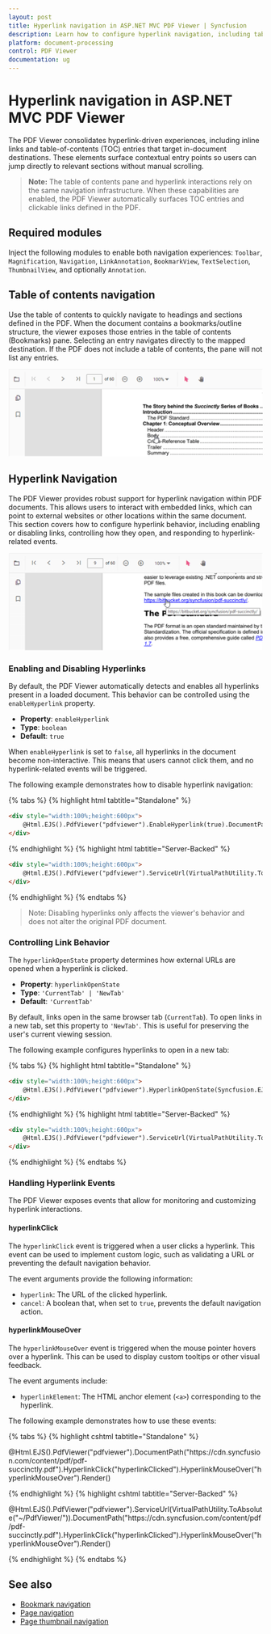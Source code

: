 ```yaml
---
layout: post
title: Hyperlink navigation in ASP.NET MVC PDF Viewer | Syncfusion
description: Learn how to configure hyperlink navigation, including table-of-contents entries, in the Syncfusion PDF Viewer control for ASP.NET MVC.
platform: document-processing
control: PDF Viewer
documentation: ug
---
```


# Hyperlink navigation in ASP.NET MVC PDF Viewer

The PDF Viewer consolidates hyperlink-driven experiences, including inline links and table-of-contents (TOC) entries that target in-document destinations. These elements surface contextual entry points so users can jump directly to relevant sections without manual scrolling.

> **Note:** The table of contents pane and hyperlink interactions rely on the same navigation infrastructure. When these capabilities are enabled, the PDF Viewer automatically surfaces TOC entries and clickable links defined in the PDF.

## Required modules

Inject the following modules to enable both navigation experiences: `Toolbar`, `Magnification`, `Navigation`, `LinkAnnotation`, `BookmarkView`, `TextSelection`, `ThumbnailView`, and optionally `Annotation`.

## Table of contents navigation

Use the table of contents to quickly navigate to headings and sections defined in the PDF. When the document contains a bookmarks/outline structure, the viewer exposes those entries in the table of contents (Bookmarks) pane. Selecting an entry navigates directly to the mapped destination. If the PDF does not include a table of contents, the pane will not list any entries.

![Table of contents pane in PDF Viewer](../images/toc.png)

## Hyperlink Navigation

The PDF Viewer provides robust support for hyperlink navigation within PDF documents. This allows users to interact with embedded links, which can point to external websites or other locations within the same document. This section covers how to configure hyperlink behavior, including enabling or disabling links, controlling how they open, and responding to hyperlink-related events.

![Hyperlink Navigation in PDF Viewer](../images/link.png)

### Enabling and Disabling Hyperlinks

By default, the PDF Viewer automatically detects and enables all hyperlinks present in a loaded document. This behavior can be controlled using the `enableHyperlink` property.

- **Property**: `enableHyperlink`
- **Type**: `boolean`
- **Default**: `true`

When `enableHyperlink` is set to `false`, all hyperlinks in the document become non-interactive. This means that users cannot click them, and no hyperlink-related events will be triggered.

The following example demonstrates how to disable hyperlink navigation:

{% tabs %}
{% highlight html tabtitle="Standalone" %}
```html
<div style="width:100%;height:600px">
    @Html.EJS().PdfViewer("pdfviewer").EnableHyperlink(true).DocumentPath("https://cdn.syncfusion.com/content/pdf/hive-succinctly.pdf").Render()
</div>
```
{% endhighlight %}
{% highlight html tabtitle="Server-Backed" %}
```html
<div style="width:100%;height:600px">
    @Html.EJS().PdfViewer("pdfviewer").ServiceUrl(VirtualPathUtility.ToAbsolute("~/api/PdfViewer/")).EnableHyperlink(true).DocumentPath("https://cdn.syncfusion.com/content/pdf/hive-succinctly.pdf").Render()
</div>
```
{% endhighlight %}
{% endtabs %}

> Note: Disabling hyperlinks only affects the viewer's behavior and does not alter the original PDF document.
### Controlling Link Behavior

The `hyperlinkOpenState` property determines how external URLs are opened when a hyperlink is clicked.

- **Property**: `hyperlinkOpenState`
- **Type**: `'CurrentTab' | 'NewTab'`
- **Default**: `'CurrentTab'`

By default, links open in the same browser tab (`CurrentTab`). To open links in a new tab, set this property to `'NewTab'`. This is useful for preserving the user's current viewing session.

The following example configures hyperlinks to open in a new tab:

{% tabs %}
{% highlight html tabtitle="Standalone" %}
```html
<div style="width:100%;height:600px">
    @Html.EJS().PdfViewer("pdfviewer").HyperlinkOpenState(Syncfusion.EJ2.PdfViewer.LinkTarget.NewTab).DocumentPath("https://cdn.syncfusion.com/content/pdf/hive-succinctly.pdf").Render()
</div>
```
{% endhighlight %}
{% highlight html tabtitle="Server-Backed" %}
```html
<div style="width:100%;height:600px">
    @Html.EJS().PdfViewer("pdfviewer").ServiceUrl(VirtualPathUtility.ToAbsolute("~/api/PdfViewer/")).HyperlinkOpenState(Syncfusion.EJ2.PdfViewer.LinkTarget.NewTab).DocumentPath("https://cdn.syncfusion.com/content/pdf/hive-succinctly.pdf").Render()
</div>
```
{% endhighlight %}
{% endtabs %}

### Handling Hyperlink Events

The PDF Viewer exposes events that allow for monitoring and customizing hyperlink interactions.

#### hyperlinkClick

The `hyperlinkClick` event is triggered when a user clicks a hyperlink. This event can be used to implement custom logic, such as validating a URL or preventing the default navigation behavior.

The event arguments provide the following information:
- `hyperlink`: The URL of the clicked hyperlink.
- `cancel`: A boolean that, when set to `true`, prevents the default navigation action.

#### hyperlinkMouseOver

The `hyperlinkMouseOver` event is triggered when the mouse pointer hovers over a hyperlink. This can be used to display custom tooltips or other visual feedback.

The event arguments include:
- `hyperlinkElement`: The HTML anchor element (`<a>`) corresponding to the hyperlink.

The following example demonstrates how to use these events:

{% tabs %}
{% highlight cshtml tabtitle="Standalone" %}

<div id="e-pv-e-sign-pdfViewer-div">
    @Html.EJS().PdfViewer("pdfviewer").DocumentPath("https://cdn.syncfusion.com/content/pdf/pdf-succinctly.pdf").HyperlinkClick("hyperlinkClicked").HyperlinkMouseOver("hyperlinkMouseOver").Render()
</div>

<script>
    function hyperlinkClicked(args) {
        // Log the URL of the clicked hyperlink
        console.log('Hyperlink Clicked:', args.hyperlink);

        // To prevent the default navigation behavior, set args.cancel to true
        // args.cancel = true;
    }

    function hyperlinkMouseOver(args) {
        // Log the URL of the hyperlink being hovered over
        console.log('Hyperlink Mouse Over:', args.hyperlinkElement.href);
    }
</script>

{% endhighlight %}
{% highlight cshtml tabtitle="Server-Backed" %}

<div id="e-pv-e-sign-pdfViewer-div">
    @Html.EJS().PdfViewer("pdfviewer").ServiceUrl(VirtualPathUtility.ToAbsolute("~/PdfViewer/")).DocumentPath("https://cdn.syncfusion.com/content/pdf/pdf-succinctly.pdf").HyperlinkClick("hyperlinkClicked").HyperlinkMouseOver("hyperlinkMouseOver").Render()
</div>

<script>
    function hyperlinkClicked(args) {
        // Log the URL of the clicked hyperlink
        console.log('Hyperlink Clicked:', args.hyperlink);

        // To prevent the default navigation behavior, set args.cancel to true
        // args.cancel = true;
    }

    function hyperlinkMouseOver(args) {
        // Log the URL of the hyperlink being hovered over
        console.log('Hyperlink Mouse Over:', args.hyperlinkElement.href);
    }
</script>

{% endhighlight %}
{% endtabs %}

## See also

- [Bookmark navigation](./bookmark)
- [Page navigation](./page)
- [Page thumbnail navigation](./page-thumbnail)
